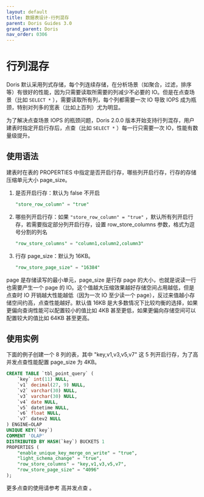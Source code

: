 ```yaml
---
layout: default
title: 数据表设计-行列混存
parent: Doris Guides 3.0
grand_parent: Doris
nav_order: 0306
---
```


# 行列混存
Doris 默认采用列式存储，每个列连续存储，在分析场景（如聚合，过滤，排序等）有很好的性能，因为只需要读取所需要的列减少不必要的 IO。但是在点查场景（比如 `SELECT *` ），需要读取所有列，每个列都需要一次 IO 导致 IOPS 成为瓶颈，特别对列多的宽表（比如上百列）尤为明显。

为了解决点查场景 IOPS 的瓶颈问题，Doris 2.0.0 版本开始支持行列混存，用户建表时指定开启行存后，点查（比如 `SELECT *` ）每一行只需要一次 IO，性能有数量级提升。

## 使用语法
建表时在表的 PROPERTIES 中指定是否开启行存，哪些列开启行存，行存的存储压缩单元大小 page_size。
1. 是否开启行存：默认为 false 不开启
    ```sql
    "store_row_column" = "true"
    ```
2. 哪些列开启行存：如果 `"store_row_column" = "true"` ，默认所有列开启行存，若需要指定部分列开启行存，设置 row_store_columns 参数，格式为逗号分割的列名

    ```sql
    "row_store_columns" = "column1,column2,column3"
    ```
3. 行存 page_size：默认为 16KB。

    ```sql
    "row_store_page_size" = "16384"
    ```
page 是存储读写的最小单元，page_size 是行存 page 的大小，也就是说读一行也需要产生一个 page 的 IO。这个值越大压缩效果越好存储空间占用越低，但是点查时 IO 开销越大性能越低（因为一次 IO 至少读一个 page），反过来值越小存储空间约高，点查性能越好。默认值 16KB 是大多数情况下比较均衡的选择，如果更偏向查询性能可以配置较小的值比如 4KB 甚至更低，如果更偏向存储空间可以配置较大的值比如 64KB 甚至更高。

## 使用实例
下面的例子创建一个 8 列的表，其中 "key,v1,v3,v5,v7" 这 5 列开启行存，为了高并发点查性能配置 page_size 为 4KB。

```sql
CREATE TABLE `tbl_point_query` (
    `key` int(11) NULL,
    `v1` decimal(27, 9) NULL,
    `v2` varchar(30) NULL,
    `v3` varchar(30) NULL,
    `v4` date NULL,
    `v5` datetime NULL,
    `v6` float NULL,
    `v7` datev2 NULL
) ENGINE=OLAP
UNIQUE KEY(`key`)
COMMENT 'OLAP'
DISTRIBUTED BY HASH(`key`) BUCKETS 1
PROPERTIES (
    "enable_unique_key_merge_on_write" = "true",
    "light_schema_change" = "true",
    "row_store_columns" = "key,v1,v3,v5,v7",
    "row_store_page_size" = "4096"
);
```

更多点查的使用请参考 高并发点查 。